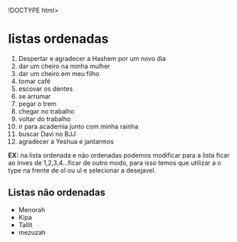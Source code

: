 !DOCTYPE html>
<html lang="pt-br">
<head>
    <meta charset="UTF-8">
    <meta http-equiv="X-UA-Compatible" content="IE=edge">
    <meta name="viewport" content="width=device-width, initial-scale=1.0">
    <title>Listas</title>
</head>
<body>
    <h1>listas ordenadas</h1>
    <ol type="1">
        <li>Despertar e agradecer a Hashem por um novo dia</li>
        <li>dar um cheiro na minha mulher</li>
        <li>dar um cheiro em meu filho</li>
        <li>tomar café</li>
        <li>escovar os dentes</li>
        <li>se arrumar</li>
        <li>pegar o trem</li>
        <li>chegar no trabalho</li>
        <li>voltar do trabalho</li>
        <li>ir para academia junto com minha rainha</li>
        <li>buscar Davi no BJJ</li>
        <li>agradecer a Yeshua e jantarmos </li>

  </ol>

   
   <p> <strong>EX:</strong> na lista ordenada e não ordenadas podemos modificar para a lista ficar ao inves de 1,2,3,4...ficar de outro modo, para isso temos que utilizar a o type na frente de ol ou ul e selecionar a desejavel.  </p>
    
   
   <h2>Listas não ordenadas</h2>
    <ul type="square">
    <li>Menorah</li>
    <li>Kipa</li>
    <li>Tallit</li>
    <li>mezuzah</li>
 </ul>
 
</body>
</html>
